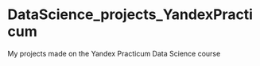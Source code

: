 # DataScience_projects_YandexPracticum
My projects made on  the Yandex Practicum Data Science course
